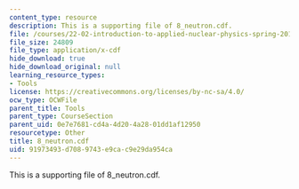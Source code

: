 ```yaml
---
content_type: resource
description: This is a supporting file of 8_neutron.cdf.
file: /courses/22-02-introduction-to-applied-nuclear-physics-spring-2012/91973493d7089743e9cac9e29da954ca_8_neutron.cdf
file_size: 24809
file_type: application/x-cdf
hide_download: true
hide_download_original: null
learning_resource_types:
- Tools
license: https://creativecommons.org/licenses/by-nc-sa/4.0/
ocw_type: OCWFile
parent_title: Tools
parent_type: CourseSection
parent_uid: 0e7e7681-cd4a-4d20-4a28-01dd1af12950
resourcetype: Other
title: 8_neutron.cdf
uid: 91973493-d708-9743-e9ca-c9e29da954ca
---
```

This is a supporting file of 8_neutron.cdf.